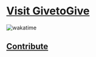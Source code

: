 # [Visit GivetoGive](https://givetogive.vercel.app/)

![wakatime](https://wakatime.com/badge/user/4c81cb27-377a-401f-b22b-0f0921763ea1/project/ae0d785e-292d-449d-8e4f-ca0f9ec4056d.svg?style=flat-square)

## [Contribute](https://github.com/users/irackson/projects/1/views/1)
